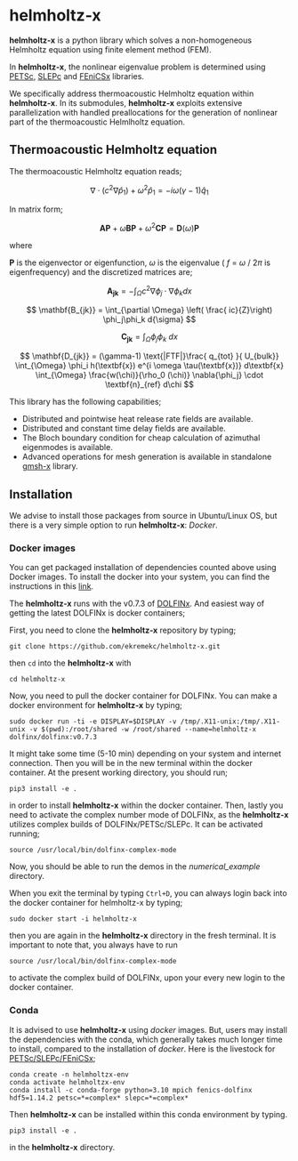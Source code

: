 # helmholtz-x

**helmholtz-x** is a python library which solves a non-homogeneous Helmholtz equation using finite element method (FEM).

In **helmholtz-x**, the nonlinear eigenvalue problem is determined using [PETSc](https://petsc.org/release/overview/), [SLEPc](https://slepc.upv.es/) and [FEniCSx](https://github.com/FEniCS) libraries. 

We specifically address thermoacoustic Helmholtz equation within **helmholtz-x**. In its submodules, **helmholtz-x** exploits extensive parallelization with handled preallocations for the generation of nonlinear part of the thermoacoustic Helmlholtz equation.

## Thermoacoustic Helmholtz equation

The thermoacoustic Helmholtz equation reads;

$$ \nabla\cdot\left( c^2 \nabla  \hat{p}_1 \right) + \omega^2\hat{p}_1  = -i\omega (\gamma-1)\hat{q}_1  $$

In matrix form;

$$ \textbf{A}\textbf{P} + \omega \textbf{B}\textbf{P} + \omega^2 \textbf{C} \textbf{P} = \textbf{D}(\omega)\textbf{P} $$

where 

$\textbf{P}$ is the eigenvector or eigenfunction, $\omega$ is the eigenvalue ( $f$ = $\omega$ / $2\pi$ is eigenfrequency) and the discretized matrices are;

$$ \mathbf{A_{jk}} = -\int_\Omega c^2\nabla \phi_j \cdot\nabla \phi_k dx $$

$$ \mathbf{B_{jk}} = \int_{\partial \Omega} \left( \frac{  ic}{Z}\right)  \phi_j\phi_k d{\sigma}   $$

$$ \mathbf{C_{jk}} = \int_\Omega\phi_j\phi_k\ dx   $$

$$ \mathbf{D_{jk}} = (\gamma-1) \text{|FTF|}\frac{ q_{tot}  }{ U_{bulk}} \int_{\Omega} \phi_i h(\textbf{x}) e^{i \omega \tau(\textbf{x})} d\textbf{x}  \int_{\Omega} \frac{w(\chi)}{\rho_0 (\chi)}  \nabla{\phi_j} \cdot \textbf{n}_{ref} d\chi $$

This library has the following capabilities;

- Distributed and pointwise heat release rate fields are available.
- Distributed and constant time delay fields are available.
- The Bloch boundary condition for cheap calculation of azimuthal eigenmodes is available.
- Advanced operations for mesh generation is available in standalone [gmsh-x](https://github.com/ekremekc/gmsh-x) library.

## Installation

We advise to install those packages from source in Ubuntu/Linux OS, but there is a very simple option to run **helmholtz-x**: *Docker*.  

### Docker images

You can get packaged installation of dependencies counted above using Docker images. To install the docker into your system, you can find the instructions in this [link](https://docs.docker.com/engine/install/ubuntu/#install-using-the-repository). 

The **helmholtz-x** runs with the v0.7.3 of [DOLFINx](https://github.com/FEniCS/dolfinx). And easiest way of getting the latest DOLFINx is docker containers;

First, you need to clone the **helmholtz-x** repository by typing;

```
git clone https://github.com/ekremekc/helmholtz-x.git
```
then `cd` into the **helmholtz-x** with

```
cd helmholtz-x
```
Now, you need to pull the docker container for DOLFINx. You can make a docker environment for **helmholtz-x** by typing;

```
sudo docker run -ti -e DISPLAY=$DISPLAY -v /tmp/.X11-unix:/tmp/.X11-unix -v $(pwd):/root/shared -w /root/shared --name=helmholtz-x dolfinx/dolfinx:v0.7.3
```
It might take some time (5-10 min) depending on your system and internet connection. Then you will be in the new terminal within the docker container. At the present working directory, you should run;

```
pip3 install -e .
```
in order to install **helmholtz-x** within the docker container. Then, lastly you need to activate the complex number mode of DOLFINx, as the **helmholtz-x** utilizes complex builds of DOLFINx/PETSc/SLEPc. It can be activated running;

```shell
source /usr/local/bin/dolfinx-complex-mode
```

Now, you should be able to run the demos in the *numerical_example* directory.

When you exit the terminal by typing `Ctrl+D`, you can always login back into the docker container for helmholtz-x by typing;

```
sudo docker start -i helmholtz-x
```
then you are again in the **helmholtz-x** directory in the fresh terminal. It is important to note that, you always have to run

```shell
source /usr/local/bin/dolfinx-complex-mode
```
to activate the complex build of DOLFINx, upon your every new login to the docker container.

### Conda

It is advised to use **helmholtz-x** using *docker* images. But, users may install the dependencies with the conda, which generally takes much longer time to install, compared to the installation of *docker*. Here is the livestock for [PETSc/SLEPc/FEniCSx](https://fenicsproject.discourse.group/t/error-when-trying-to-solve-complex-eigenvalue-problem-in-parallel/13546/3);

```shell
conda create -n helmholtzx-env
conda activate helmholtzx-env
conda install -c conda-forge python=3.10 mpich fenics-dolfinx hdf5=1.14.2 petsc=*=complex* slepc=*=complex*
```
Then **helmholtz-x** can be installed within this conda environment by typing.

```
pip3 install -e .
```
in the **helmholtz-x** directory.
